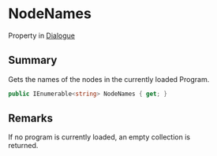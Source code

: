 # NodeNames

Property in [Dialogue](yarn.dialogue.md)

## Summary

Gets the names of the nodes in the currently loaded Program.

```csharp
public IEnumerable<string> NodeNames { get; }
```

## Remarks

If no program is currently loaded, an empty collection is\
returned.
